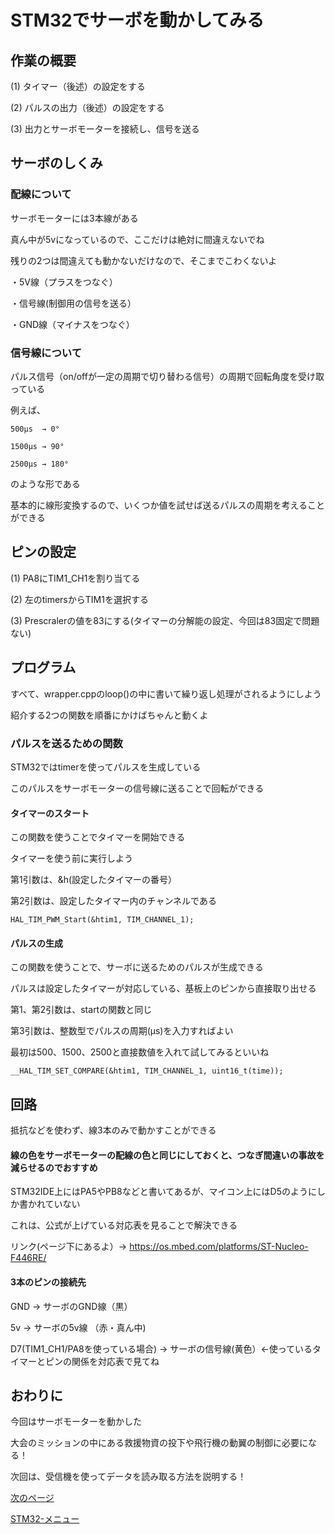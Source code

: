 # STM32でサーボを動かしてみる

## 作業の概要

(1) タイマー（後述）の設定をする

(2) パルスの出力（後述）の設定をする

(3) 出力とサーボモーターを接続し、信号を送る


## サーボのしくみ

### 配線について

サーボモーターには3本線がある

真ん中が5vになっているので、ここだけは絶対に間違えないでね

残りの2つは間違えても動かないだけなので、そこまでこわくないよ

・5V線（プラスをつなぐ）

・信号線(制御用の信号を送る）

・GND線（マイナスをつなぐ）

### 信号線について

パルス信号（on/offが一定の周期で切り替わる信号）の周期で回転角度を受け取っている

例えば、
```
500μs  → 0°

1500μs → 90°

2500μs → 180°
```
のような形である

基本的に線形変換するので、いくつか値を試せば送るパルスの周期を考えることができる

## ピンの設定

(1) PA8にTIM1_CH1を割り当てる

(2) 左のtimersからTIM1を選択する

(3) Prescralerの値を83にする(タイマーの分解能の設定、今回は83固定で問題ない)

## プログラム

すべて、wrapper.cppのloop()の中に書いて繰り返し処理がされるようにしよう

紹介する2つの関数を順番にかけばちゃんと動くよ

### パルスを送るための関数

STM32ではtimerを使ってパルスを生成している

このパルスをサーボモーターの信号線に送ることで回転ができる

#### タイマーのスタート

この関数を使うことでタイマーを開始できる

タイマーを使う前に実行しよう

第1引数は、&h(設定したタイマーの番号）

第2引数は、設定したタイマー内のチャンネルである

```
HAL_TIM_PWM_Start(&htim1, TIM_CHANNEL_1);
```

#### パルスの生成

この関数を使うことで、サーボに送るためのパルスが生成できる

パルスは設定したタイマーが対応している、基板上のピンから直接取り出せる

第1、第2引数は、startの関数と同じ

第3引数は、整数型でパルスの周期(μs)を入力すればよい

最初は500、1500、2500と直接数値を入れて試してみるといいね

```
__HAL_TIM_SET_COMPARE(&htim1, TIM_CHANNEL_1, uint16_t(time));
```

## 回路

抵抗などを使わず、線3本のみで動かすことができる

#### 線の色をサーボモーターの配線の色と同じにしておくと、つなぎ間違いの事故を減らせるのでおすすめ

STM32IDE上にはPA5やPB8などと書いてあるが、マイコン上にはD5のようにしか書かれていない

これは、公式が上げている対応表を見ることで解決できる

リンク(ページ下にあるよ）→ https://os.mbed.com/platforms/ST-Nucleo-F446RE/

#### 3本のピンの接続先

GND → サーボのGND線（黒）

5v  → サーボの5v線 （赤・真ん中)

D7(TIM1_CH1/PA8を使っている場合) → サーボの信号線(黄色）←使っているタイマーとピンの関係を対応表で見てね

## おわりに

今回はサーボモーターを動かした

大会のミッションの中にある救援物資の投下や飛行機の動翼の制御に必要になる！

次回は、受信機を使ってデータを読み取る方法を説明する！

[次のページ](14_受信機でのデータ読み取り.md)

[STM32-メニュー](index.md)
